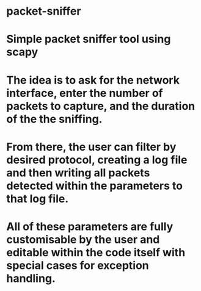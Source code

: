 # packet-sniffer
# Simple packet sniffer tool using scapy

# The idea is to ask for the network interface, enter the number of packets to capture, and the duration of the the sniffing.
# From there, the user can filter by desired protocol, creating a log file and then writing all packets detected within the parameters to that log file.

# All of these parameters are fully customisable by the user and editable within the code itself with special cases for exception handling.
